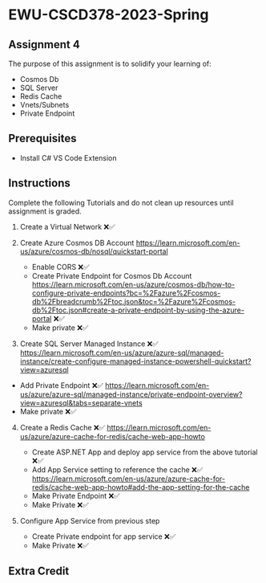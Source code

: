 # EWU-CSCD378-2023-Spring

## Assignment 4

The purpose of this assignment is to solidify your learning of:

- Cosmos Db
- SQL Server
- Redis Cache
- Vnets/Subnets
- Private Endpoint

## Prerequisites

- Install C# VS Code Extension

## Instructions

Complete the following Tutorials and do not clean up resources until assignment is graded.

1. Create a Virtual Network ❌✅
2. Create Azure Cosmos DB Account
   https://learn.microsoft.com/en-us/azure/cosmos-db/nosql/quickstart-portal

   - Enable CORS ❌✅
   - Create Private Endpoint for Cosmos Db Account
     https://learn.microsoft.com/en-us/azure/cosmos-db/how-to-configure-private-endpoints?bc=%2Fazure%2Fcosmos-db%2Fbreadcrumb%2Ftoc.json&toc=%2Fazure%2Fcosmos-db%2Ftoc.json#create-a-private-endpoint-by-using-the-azure-portal ❌✅
   - Make private ❌✅

3. Create SQL Server Managed Instance ❌✅
   https://learn.microsoft.com/en-us/azure/azure-sql/managed-instance/create-configure-managed-instance-powershell-quickstart?view=azuresql

- Add Private Endpoint ❌✅
  https://learn.microsoft.com/en-us/azure/azure-sql/managed-instance/private-endpoint-overview?view=azuresql&tabs=separate-vnets
- Make private ❌✅

4. Create a Redis Cache ❌✅
   https://learn.microsoft.com/en-us/azure/azure-cache-for-redis/cache-web-app-howto

   - Create ASP.NET App and deploy app service from the above tutorial ❌✅
   - Add App Service setting to reference the cache ❌✅
     https://learn.microsoft.com/en-us/azure/azure-cache-for-redis/cache-web-app-howto#add-the-app-setting-for-the-cache
   - Make Private Endpoint ❌✅
   - Make Private ❌✅

5. Configure App Service from previous step

   - Create Private endpoint for app service ❌✅
   - Make Private ❌✅

## Extra Credit
